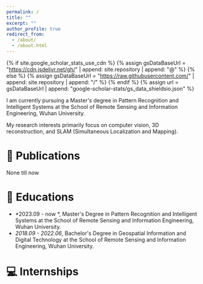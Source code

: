 ```yaml
---
permalink: /
title: ""
excerpt: ""
author_profile: true
redirect_from: 
  - /about/
  - /about.html
---
```


{% if site.google_scholar_stats_use_cdn %}
{% assign gsDataBaseUrl = "https://cdn.jsdelivr.net/gh/" | append: site.repository | append: "@" %}
{% else %}
{% assign gsDataBaseUrl = "https://raw.githubusercontent.com/" | append: site.repository | append: "/" %}
{% endif %}
{% assign url = gsDataBaseUrl | append: "google-scholar-stats/gs_data_shieldsio.json" %}

<span class='anchor' id='about-me'></span>

I am currently pursuing a Master's degree in Pattern Recognition and Intelligent Systems at the School of Remote Sensing and Information Engineering, Wuhan University.

My research interests primarily focus on computer vision, 3D reconstruction, and SLAM (Simultaneous Localization and Mapping).
<div style="display:none">
# 🔥 News
</div >

# 📝 Publications 

None till now

<div style="display:none">
# 🎖 Honors and Awards
</div >


# 📖 Educations
- *2023.09 - now *, Master's Degree in Pattern Recognition and Intelligent Systems at the School of Remote Sensing and Information Engineering, Wuhan University.
- *2018.09 - 2022.06*, Bachelor's Degree in Geospatial Information and Digital Technology at the School of Remote Sensing and Information Engineering, Wuhan University.




# 💻 Internships

